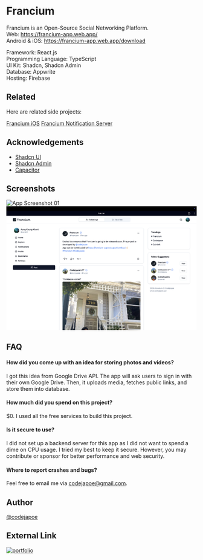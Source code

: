
# Francium

Francium is an Open-Source Social Networking Platform.<br />
Web: https://francium-app.web.app/<br/>
Android & iOS: https://francium-app.web.app/download<br/>

Framework: React.js<br />
Programming Language: TypeScript<br />
UI Kit: Shadcn, Shadcn Admin<br />
Database: Appwrite<br />
Hosting: Firebase
## Related

Here are related side projects:

[Francium iOS](https://github.com/codejapoe/Francium-iOS)
[Francium Notification Server](https://github.com/codejapoe/Francium-Notification)


## Acknowledgements

 - [Shadcn UI](https://ui.shadcn.com/)
 - [Shadcn Admin](https://shadcn-admin.netlify.app/)
 - [Capacitor](https://capacitorjs.com/)

## Screenshots

![App Screenshot 01](https://github.com/codejapoe/Francium/blob/main/public/Screenshot-01.png)
![App Screenshot 02](https://github.com/codejapoe/Francium/blob/main/public/Screenshot-02.png)

## FAQ

#### How did you come up with an idea for storing photos and videos?

I got this idea from Google Drive API. The app will ask users to sign in with their own Google Drive. Then, it uploads media, fetches public links, and store them into database.

#### How much did you spend on this project?

$0. I used all the free services to build this project.

#### Is it secure to use?

I did not set up a backend server for this app as I did not want to spend a dime on CPU usage. I tried my best to keep it secure. However, you may contribute or sponsor for better performance and web security.

#### Where to report crashes and bugs?
Feel free to email me via codejapoe@gmail.com.



## Author

[@codejapoe](https://www.github.com/codejapoe)

## External Link

[![portfolio](https://img.shields.io/badge/my_portfolio-000?style=for-the-badge&logo=ko-fi&logoColor=white)](https://codejapoe.xyz/)
